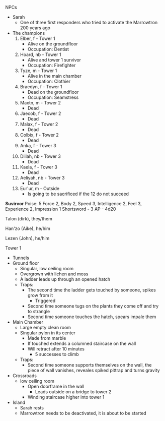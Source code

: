 NPCs
- Sarah
	- One of three first responders who tried to activate the Marrowtron 200 years ago
- The champions
	1. Elber, f - Tower 1
		- Alive on the groundfloor
		- Occupation: Dentist
	2. Hoard, nb - Tower 1
		- Alive and tower 1 survivor
		- Occupation: Firefighter
	3. Tyze, m - Tower 1
		- Alive in the main chamber
		- Occupation: Clothier
	4. Braedyn, f - Tower 1
		- Dead on the groundfloor
		- Occupation: Seamstress
	5. Maxtn, m - Tower 2
		- Dead
	6. Jaecob, f - Tower 2
		- Dead
	7. Malax, f - Tower 2
		- Dead
	8. Colbix, f - Tower 2
		- Dead
	9. Anka, f - Tower 3
		- Dead
	10. Dlilah, nb - Tower 3
		- Dead
	11. Kaela, f - Tower 3
		- Dead
	12. Aeliyah, nb - Tower 3
		- Dead
	13. Eur'ur, m - Outside
		- Is going to be sacrificed if the 12 do not succeed

**Suvirvor**
Poise: 5
Force 2, Body 2, Speed 3, Intelligence 2, Feel 3, Experience 2, Impression 1
Shortsword - 3 AP - 4d20

Talon (dirk), they/them

Han'zo (Aike), he/him

Lezen (John), he/him

Tower 1
- Tunnels
- Ground floor
	- Singular, low ceiling room
	- Overgrown with lichen and moss
	- A ladder leads up through an opened hatch
	- Traps:
		- The second time the ladder gets touched by someone, spikes grow from it
			- Triggered
		- Second time someone tugs on the plants they come off and try to strangle
		- Second time someone touches the hatch, spears impale them
- Main Chamber
	- Large empty clean room
	- Singular pylon in its center
		- Made from marble
		- If touched extends a columned staircase on the wall
		- Will retract after 10 minutes
			- 5 successes to climb
	- Traps:
		- Second time someone supports themselves on the wall, the piece of wall vanishes, reveales spiked pittrap and turns gravity
- Crossroads
	- low ceiling room
		- Open doorframe in the wall
			- Leads outside on a bridge to tower 2
		- Winding staircase higher into tower 1
- Island
	- Sarah rests
	- Marrowtron needs to be deactivated, it is about to be started